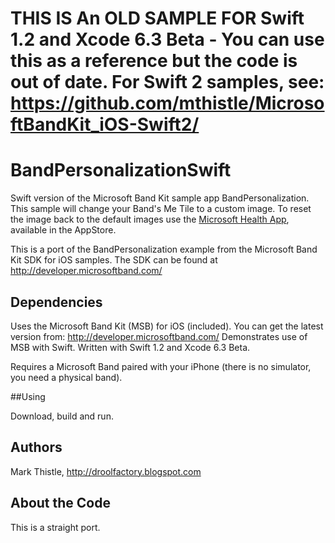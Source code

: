 # THIS IS An OLD SAMPLE FOR Swift 1.2 and Xcode 6.3 Beta - You can use this as a reference but the code is out of date. For Swift 2 samples, see: https://github.com/mthistle/MicrosoftBandKit_iOS-Swift2/

# BandPersonalizationSwift
Swift version of the Microsoft Band Kit sample app BandPersonalization. This sample will change your Band's Me Tile to a custom image. To reset the image back to the default images use the [Microsoft Health App](https://itunes.apple.com/us/app/microsoft-health/id912580285?mt=8), available in the AppStore.

This is a port of the BandPersonalization example from the Microsoft Band Kit SDK for iOS samples. The SDK can be found at http://developer.microsoftband.com/

## Dependencies

Uses the Microsoft Band Kit (MSB) for iOS (included). You can get the latest version from: http://developer.microsoftband.com/
Demonstrates use of MSB with Swift. Written with Swift 1.2 and Xcode 6.3 Beta.

Requires a Microsoft Band paired with your iPhone (there is no simulator, you need a physical band).

##Using

Download, build and run.

## Authors

Mark Thistle, http://droolfactory.blogspot.com

## About the Code

This is a straight port.
